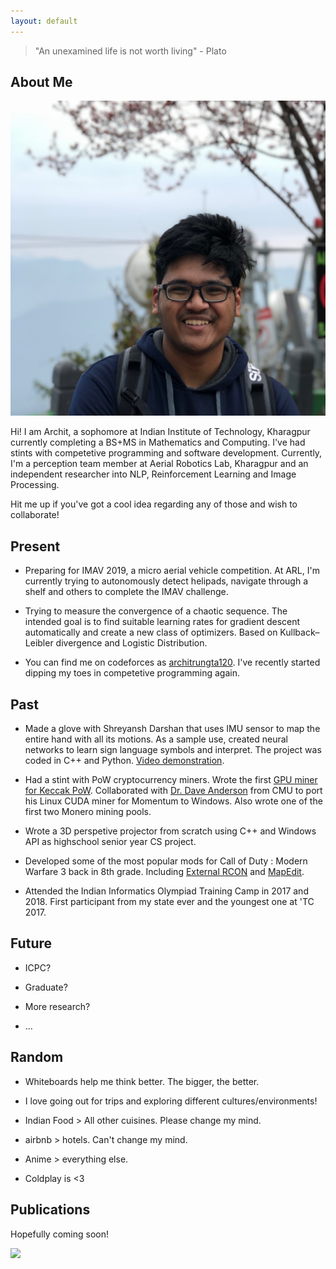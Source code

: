 ```yaml
---
layout: default
---
```


> "An unexamined life is not worth living" - Plato

## About Me

<img class="profile-picture" src="archit.jpg">

Hi! I am Archit, a sophomore at Indian Institute of Technology, Kharagpur currently completing a BS+MS in Mathematics and Computing. I've had stints with competetive programming and software development.  Currently, I'm a perception team member at Aerial Robotics Lab, Kharagpur and an independent researcher into NLP, Reinforcement Learning and Image Processing.

Hit me up if you've got a cool idea regarding any of those and wish to collaborate!

## Present

* Preparing for IMAV 2019, a micro aerial vehicle competition. At ARL, I'm currently trying to autonomously detect helipads, navigate through a shelf and others to complete the IMAV challenge.

* Trying to measure the convergence of a chaotic sequence. The intended goal is to find suitable learning rates for gradient descent automatically and create a new class of optimizers. Based on Kullback–Leibler divergence and Logistic Distribution. 

* You can find me on codeforces as [architrungta120](https://codeforces.com/profile/architrungta120). I've recently started dipping my toes in competetive programming again.

## Past

* Made a glove with Shreyansh Darshan that uses IMU sensor to map the entire hand with all its motions. As a sample use, created neural networks to learn sign language symbols and interpret. The project was coded in C++ and Python.  [Video demonstration](https://youtu.be/Rl1C584UrW0).

* Had a stint with PoW cryptocurrency miners. Wrote the first [GPU miner for Keccak PoW](https://bitcointalk.org/index.php?topic=453573.0). Collaborated with [Dr. Dave Anderson](https://www.cs.cmu.edu/~dga/) from CMU to port his Linux CUDA miner for Momentum to Windows. Also wrote one of the first two Monero mining pools. 

* Wrote a 3D perspetive projector from scratch using C++ and Windows API as highschool senior year CS project. 

* Developed some of the most popular mods for Call of Duty : Modern Warfare 3 back in 8th grade. Including [External RCON](https://www.itsmods.com/forum/Thread-Release-BigBrotherBot-External-Rcon-0-5-Chat-viewer-0-2-beta.html) and [MapEdit](https://www.itsmods.com/forum/Thread-Release-MapEdit-for-MW3-1-4.html).

* Attended the Indian Informatics Olympiad Training Camp in 2017 and 2018. First participant from my state ever and the youngest one at 'TC 2017. 

## Future

* ICPC? 

* Graduate?

* More research?

* ...

## Random

* Whiteboards help me think better. The bigger, the better. 

* I love going out for trips and exploring different cultures/environments!

* Indian Food > All other cuisines. Please change my mind. 

* airbnb > hotels. Can't change my mind.

* Anime > everything else. 

* Coldplay is <3 

## Publications

Hopefully coming soon!

<img src="https://imgs.xkcd.com/comics/machine_learning_2x.png">



